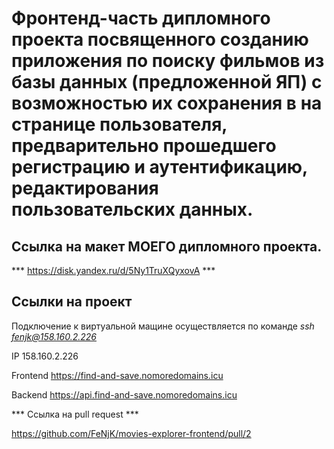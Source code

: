# Фронтенд-часть дипломного проекта посвященного созданию приложения по поиску фильмов из базы данных (предложенной ЯП) с возможностью их сохранения в на странице пользователя, предварительно прошедшего регистрацию и аутентификацию, редактирования пользовательских данных.

## Ссылка на макет МОЕГО дипломного проекта.

*** https://disk.yandex.ru/d/5Ny1TruXQyxovA ***

## Ссылки на проект

Подключение к виртуальной мащине осуществляется по команде *ssh fenjk@158.160.2.226*

IP 158.160.2.226

Frontend https://find-and-save.nomoredomains.icu

Backend https://api.find-and-save.nomoredomains.icu


*** Ссылка на pull request ***

https://github.com/FeNjK/movies-explorer-frontend/pull/2